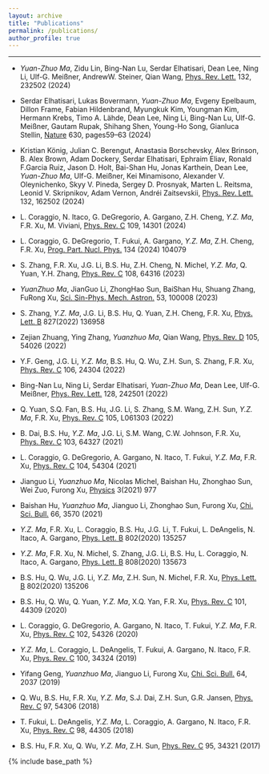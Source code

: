 ```yaml
---
layout: archive
title: "Publications"
permalink: /publications/
author_profile: true
---
```

<!-- ### You can find all my publications on <a href="{{site.author.googlescholar}}"> Google Scholar</a> -->
<!-- {% for post in site.publications reversed %}
  {% include archive-single.html %}
{% endfor %} -->
<!-- {% if site.author.googlescholar %}
  <div class="wordwrap">You can find my other articles on <a href="{{site.author.googlescholar}}"> Google Scholar profile</a>.</div>
{% endif %}
  -->

---

- <em>Yuan-Zhuo</em> <em>Ma</em>, Zidu Lin, Bing-Nan Lu, Serdar Elhatisari, Dean Lee, Ning Li, Ulf-G. Meißner, AndrewW. Steiner, Qian Wang, [Phys. Rev. Lett.](https://journals.aps.org/prl/abstract/10.1103/PhysRevLett.132.232502) 132, 232502 (2024)

- Serdar Elhatisari, Lukas Bovermann, <em>Yuan-Zhuo</em> <em>Ma</em>, Evgeny Epelbaum, Dillon Frame, Fabian Hildenbrand, Myungkuk Kim, Youngman Kim, Hermann Krebs, Timo A. Lähde, Dean Lee, Ning Li, Bing-Nan Lu,  Ulf-G. Meißner, Gautam Rupak, Shihang Shen, Young-Ho Song, Gianluca Stellin, [Nature](https://doi.org/10.1038/s41586-024-07422-z) 630, pages59–63 (2024)


- Kristian König, Julian C. Berengut, Anastasia Borschevsky, Alex Brinson, B. Alex Brown, Adam Dockery, Serdar Elhatisari, Ephraim Eliav, Ronald F.Garcia Ruiz, Jason D. Holt, Bai-Shan Hu, Jonas Karthein, Dean Lee, <em>Yuan-Zhuo</em> <em>Ma</em>, Ulf-G. Meißner, Kei Minamisono, Alexander V. Oleynichenko, Skyy V. Pineda, Sergey D. Prosnyak, Marten L. Reitsma, Leonid V. Skripnikov, Adam Vernon, Andréi Zaitsevskii, [Phys. Rev. Lett.](https://link.aps.org/doi/10.1103/PhysRevLett.132.162502) 132, 162502 (2024)

- L. Coraggio, N. Itaco, G. DeGregorio, A. Gargano, Z.H. Cheng, <em>Y.Z.</em> <em>Ma</em>, F.R. Xu, M. Viviani, [Phys. Rev. C](https://link.aps.org/doi/10.1103/PhysRevC.109.014301) 109, 14301 (2024)

- L. Coraggio, G. DeGregorio, T. Fukui, A. Gargano, <em>Y.Z.</em> <em>Ma</em>, Z.H. Cheng, F.R. Xu, [Prog. Part. Nucl. Phys.](https://linkinghub.elsevier.com/retrieve/pii/S0146641023000601) 134 (2024) 104079


- S. Zhang, F.R. Xu, J.G. Li, B.S. Hu, Z.H. Cheng, N. Michel, <em>Y.Z.</em> <em>Ma</em>, Q. Yuan, Y.H. Zhang, [Phys. Rev. C](https://link.aps.org/doi/10.1103/PhysRevC.108.064316) 108, 64316 (2023)

- <em>YuanZhuo</em> <em>Ma</em>, JianGuo Li, ZhongHao Sun, BaiShan Hu, Shuang Zhang, FuRong Xu, [Sci. Sin-Phys. Mech. Astron.](https://engine.scichina.com/doi/10.1360/SSPMA-2022-0432) 53, 100008 (2023)

- S. Zhang, <em>Y.Z.</em> <em>Ma</em>, J.G. Li, B.S. Hu, Q. Yuan, Z.H. Cheng, F.R. Xu, [Phys. Lett. B](https://linkinghub.elsevier.com/retrieve/pii/S0370269322000922) 827(2022) 136958

- Zejian Zhuang, Ying Zhang, <em>Yuanzhuo</em> <em>Ma</em>, Qian Wang, [Phys. Rev. D](https://link.aps.org/doi/10.1103/PhysRevD.105.054026) 105, 54026 (2022)

- Y.F. Geng, J.G. Li, <em>Y.Z.</em> <em>Ma</em>, B.S. Hu, Q. Wu, Z.H. Sun, S. Zhang, F.R. Xu, [Phys. Rev. C](https://link.aps.org/doi/10.1103/PhysRevC.106.024304) 106, 24304 (2022)

- Bing-Nan Lu, Ning Li, Serdar Elhatisari, <em>Yuan-Zhuo</em> <em>Ma</em>, Dean Lee, Ulf-G. Meißner, [Phys. Rev. Lett.](https://link.aps.org/doi/10.1103/PhysRevLett.128.242501) 128, 242501 (2022)


- Q. Yuan, S.Q. Fan, B.S. Hu, J.G. Li, S. Zhang, S.M. Wang, Z.H. Sun, <em>Y.Z.</em> <em>Ma</em>, F.R. Xu, [Phys. Rev. C](https://link.aps.org/doi/10.1103/PhysRevC.105.L061303) 105, L061303 (2022)

- B. Dai, B.S. Hu, <em>Y.Z.</em> <em>Ma</em>, J.G. Li, S.M. Wang, C.W. Johnson, F.R. Xu, [Phys. Rev. C](https://link.aps.org/doi/10.1103/PhysRevC.103.064327) 103, 64327 (2021)

- L. Coraggio, G. DeGregorio, A. Gargano, N. Itaco, T. Fukui, <em>Y.Z.</em> <em>Ma</em>, F.R. Xu, [Phys. Rev. C](https://link.aps.org/doi/10.1103/PhysRevC.104.054304) 104, 54304 (2021)

- Jianguo Li, <em>Yuanzhuo</em> <em>Ma</em>, Nicolas Michel, Baishan Hu, Zhonghao Sun, Wei Zuo, Furong Xu, [Physics](https://www.mdpi.com/2624-8174/3/4/62) 3(2021) 977

- Baishan Hu, <em>Yuanzhuo</em> <em>Ma</em>, Jianguo Li, Zhonghao Sun, Furong Xu, [Chi. Sci. Bull.](https://engine.scichina.com/doi/10.1360/TB-2020-1619) 66, 3570 (2021)

- <em>Y.Z.</em> <em>Ma</em>, F.R. Xu, L. Coraggio, B.S. Hu, J.G. Li, T. Fukui, L. DeAngelis, N. Itaco, A. Gargano, [Phys. Lett. B](https://linkinghub.elsevier.com/retrieve/pii/S0370269320300617) 802(2020) 135257

- <em>Y.Z.</em> <em>Ma</em>, F.R. Xu, N. Michel, S. Zhang, J.G. Li, B.S. Hu, L. Coraggio, N. Itaco, A. Gargano, [Phys. Lett. B](https://linkinghub.elsevier.com/retrieve/pii/S0370269320304767) 808(2020) 135673

- B.S. Hu, Q. Wu, J.G. Li, <em>Y.Z.</em> <em>Ma</em>, Z.H. Sun, N. Michel, F.R. Xu, [Phys. Lett. B](https://linkinghub.elsevier.com/retrieve/pii/S0370269320300101) 802(2020) 135206

- B.S. Hu, Q. Wu, Q. Yuan, <em>Y.Z.</em> <em>Ma</em>, X.Q. Yan, F.R. Xu, [Phys. Rev. C](https://link.aps.org/doi/10.1103/PhysRevC.101.044309) 101, 44309 (2020)

- L. Coraggio, G. DeGregorio, A. Gargano, N. Itaco, T. Fukui, <em>Y.Z.</em> <em>Ma</em>, F.R. Xu, [Phys. Rev. C](https://link.aps.org/doi/10.1103/PhysRevC.102.054326) 102, 54326 (2020)

- <em>Y.Z.</em> <em>Ma</em>, L. Coraggio, L. DeAngelis, T. Fukui, A. Gargano, N. Itaco, F.R. Xu, [Phys. Rev. C](https://link.aps.org/doi/10.1103/PhysRevC.100.034324) 100, 34324 (2019)

- Yifang Geng, <em>Yuanzhuo</em> <em>Ma</em>, Jianguo Li, Furong Xu, [Chi. Sci. Bull.](http://engine.scichina.com/doi/10.1360/N972019-00267) 64, 2037 (2019)

- Q. Wu, B.S. Hu, F.R. Xu, <em>Y.Z.</em> <em>Ma</em>, S.J. Dai, Z.H. Sun, G.R. Jansen, [Phys. Rev. C](https://link.aps.org/doi/10.1103/PhysRevC.97.054306) 97, 54306 (2018)

- T. Fukui, L. DeAngelis, <em>Y.Z.</em> <em>Ma</em>, L. Coraggio, A. Gargano, N. Itaco, F.R. Xu, [Phys. Rev. C](https://link.aps.org/doi/10.1103/PhysRevC.98.044305) 98, 44305 (2018)

- B.S. Hu, F.R. Xu, Q. Wu, <em>Y.Z.</em> <em>Ma</em>, Z.H. Sun, [Phys. Rev. C](https://link.aps.org/doi/10.1103/PhysRevC.95.034321) 95, 34321 (2017)

{% include base_path %}



